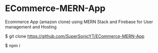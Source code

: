 # ECommerce-MERN-App
Ecommerce App (amazon clone) using MERN Stack and Firebase for User management and Hosting

$ git clone https://github.com/SuperSonicYT/ECommerce-MERN-App

$ npm i
